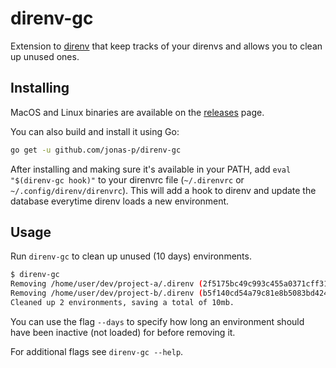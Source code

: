 # direnv-gc
Extension to [direnv](https://direnv.net/) that keep tracks of your direnvs and allows you to clean up unused ones.

## Installing
MacOS and Linux binaries are available on the [releases](https://github.com/jonas-p/direnv-gc/releases) page.

You can also build and install it using Go:
```bash
go get -u github.com/jonas-p/direnv-gc
```

After installing and making sure it's available in your PATH, add `eval "$(direnv-gc hook)"` to your direnvrc
file (`~/.direnvrc` or `~/.config/direnv/direnvrc`). This will add a hook to direnv and update the database
everytime direnv loads a new environment.

## Usage
Run `direnv-gc` to clean up unused (10 days) environments.

```bash
$ direnv-gc
Removing /home/user/dev/project-a/.direnv (2f5175bc49c993c455a0371cff31797c41e5d350f2b549478367a9dd86941a31)
Removing /home/user/dev/project-b/.direnv (b5f140cd54a79c81e8b5083bd4245efe5d9dc7ff3df34cfd980ebb76e222b982)
Cleaned up 2 environments, saving a total of 10mb.
```

You can use the flag `--days` to specify how long an environment should have been inactive (not loaded) for before
removing it.

For additional flags see `direnv-gc --help`.


